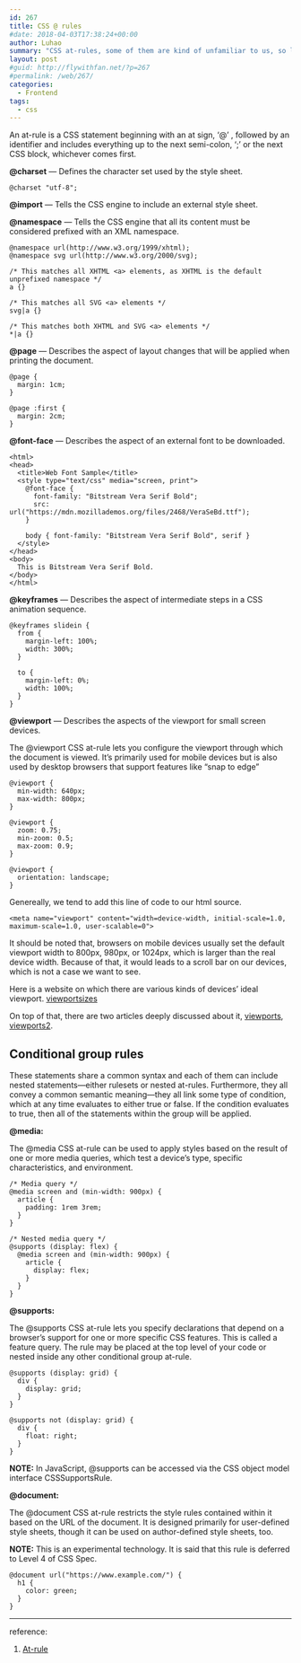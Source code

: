 ```yaml
---
id: 267
title: CSS @ rules
#date: 2018-04-03T17:38:24+00:00
author: Luhao
summary: "CSS at-rules, some of them are kind of unfamiliar to us, so let's go over them."
layout: post
#guid: http://flywithfan.net/?p=267
#permalink: /web/267/
categories:
  - Frontend
tags:
  - css
---
```

An at-rule is a CSS statement beginning with an at sign, &#8216;@&#8217; , followed by an identifier and includes everything up to the next semi-colon, &#8216;;&#8217; or the next CSS block, whichever comes first.

**@charset** — Defines the character set used by the style sheet.
  
`@charset "utf-8";`

**@import** — Tells the CSS engine to include an external style sheet.

**@namespace** — Tells the CSS engine that all its content must be considered prefixed with an XML namespace.

<pre class="line-numbers prism-highlight" data-start="1"><code class="language-css">@namespace url(http://www.w3.org/1999/xhtml);
@namespace svg url(http://www.w3.org/2000/svg);

/* This matches all XHTML &lt;a&gt; elements, as XHTML is the default unprefixed namespace */
a {}

/* This matches all SVG &lt;a&gt; elements */
svg|a {}

/* This matches both XHTML and SVG &lt;a&gt; elements */
*|a {}
</code></pre>

**@page** — Describes the aspect of layout changes that will be applied when printing the document.

<pre class="line-numbers prism-highlight" data-start="1"><code class="language-css">@page {
  margin: 1cm;
}

@page :first {
  margin: 2cm;
}
</code></pre>

**@font-face** — Describes the aspect of an external font to be downloaded.

<pre class="line-numbers prism-highlight" data-start="1"><code class="language-css">&lt;html&gt;
&lt;head&gt;
  &lt;title&gt;Web Font Sample&lt;/title&gt;
  &lt;style type="text/css" media="screen, print"&gt;
    @font-face {
      font-family: "Bitstream Vera Serif Bold";
      src: url("https://mdn.mozillademos.org/files/2468/VeraSeBd.ttf");
    }

    body { font-family: "Bitstream Vera Serif Bold", serif }
  &lt;/style&gt;
&lt;/head&gt;
&lt;body&gt;
  This is Bitstream Vera Serif Bold.
&lt;/body&gt;
&lt;/html&gt;
</code></pre>

**@keyframes** — Describes the aspect of intermediate steps in a CSS animation sequence.

<pre class="line-numbers prism-highlight" data-start="1"><code class="language-css">@keyframes slidein {
  from {
    margin-left: 100%;
    width: 300%;
  }

  to {
    margin-left: 0%;
    width: 100%;
  }
}
</code></pre>

**@viewport** — Describes the aspects of the viewport for small screen devices.

The @viewport CSS at-rule lets you configure the viewport through which the document is viewed. It&#8217;s primarily used for mobile devices but is also used by desktop browsers that support features like &#8220;snap to edge&#8221;

<pre class="line-numbers prism-highlight" data-start="1"><code class="language-css">@viewport {
  min-width: 640px;
  max-width: 800px;
}

@viewport {
  zoom: 0.75;
  min-zoom: 0.5;
  max-zoom: 0.9;
}

@viewport {
  orientation: landscape;
}
</code></pre>

Genereally, we tend to add this line of code to our html source.

<pre class="line-numbers prism-highlight" data-start="1"><code class="language-null">&lt;meta name="viewport" content="width=device-width, initial-scale=1.0, maximum-scale=1.0, user-scalable=0"&gt;
</code></pre>

It should be noted that, browsers on mobile devices usually set the default viewport width to 800px, 980px, or 1024px, which is larger than the real device width. Because of that, it would leads to a scroll bar on our devices, which is not a case we want to see.

Here is a website on which there are various kinds of devices&#8217; ideal viewport. [viewportsizes](http://viewportsizes.com/)

On top of that, there are two articles deeply discussed about it, [viewports](https://www.quirksmode.org/mobile/viewports.html), [viewports2](https://www.quirksmode.org/mobile/viewports2.html).

## Conditional group rules

These statements share a common syntax and each of them can include nested statements—either rulesets or nested at-rules. Furthermore, they all convey a common semantic meaning—they all link some type of condition, which at any time evaluates to either true or false. If the condition evaluates to true, then all of the statements within the group will be applied.

**@media:**
  
The @media CSS at-rule can be used to apply styles based on the result of one or more media queries, which test a device&#8217;s type, specific characteristics, and environment.

<pre class="line-numbers prism-highlight" data-start="1"><code class="language-css">/* Media query */
@media screen and (min-width: 900px) {
  article {
    padding: 1rem 3rem;
  }
}

/* Nested media query */
@supports (display: flex) {
  @media screen and (min-width: 900px) {
    article {
      display: flex;
    }
  }
}
</code></pre>

**@supports:**
  
The @supports CSS at-rule lets you specify declarations that depend on a browser&#8217;s support for one or more specific CSS features. This is called a feature query. The rule may be placed at the top level of your code or nested inside any other conditional group at-rule.

<pre class="line-numbers prism-highlight" data-start="1"><code class="language-css">@supports (display: grid) {
  div {
    display: grid;
  }
}

@supports not (display: grid) {
  div {
    float: right;
  }
}
</code></pre>

**NOTE:** In JavaScript, @supports can be accessed via the CSS object model interface CSSSupportsRule.

**@document:**
  
The @document CSS at-rule restricts the style rules contained within it based on the URL of the document. It is designed primarily for user-defined style sheets, though it can be used on author-defined style sheets, too.

**NOTE:** This is an experimental technology. It is said that this rule is deferred to Level 4 of CSS Spec.

<pre class="line-numbers prism-highlight" data-start="1"><code class="language-css">@document url("https://www.example.com/") {
  h1 {
    color: green;
  }
}
</code></pre>

* * *

reference:
  
1. [At-rule](https://developer.mozilla.org/en-US/docs/Web/CSS/At-rule)